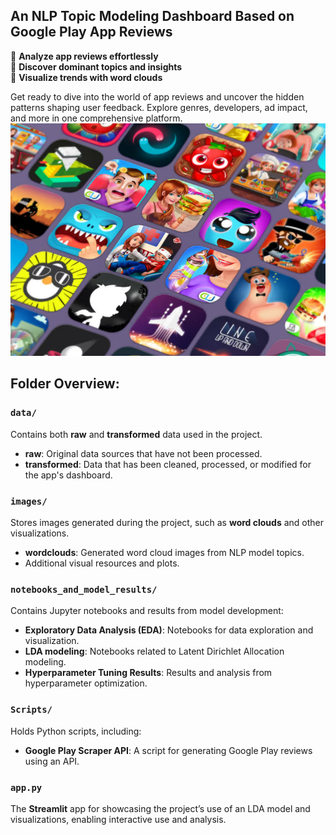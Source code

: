 
**An NLP Topic Modeling Dashboard Based on Google Play App Reviews**  
---
📱 **Analyze app reviews effortlessly**  
🧠 **Discover dominant topics and insights**  
🎨 **Visualize trends with word clouds**  

Get ready to dive into the world of app reviews and uncover the hidden patterns shaping user feedback. Explore genres, developers, ad impact, and more in one comprehensive platform.
![](images/welcome_screen.png)


## Folder Overview:

### `data/`
Contains both **raw** and **transformed** data used in the project.  
- **raw**: Original data sources that have not been processed.
- **transformed**: Data that has been cleaned, processed, or modified for the app's dashboard.

### `images/`
Stores images generated during the project, such as **word clouds** and other visualizations.  
- **wordclouds**: Generated word cloud images from NLP model topics.
- Additional visual resources and plots.

### `notebooks_and_model_results/`
Contains Jupyter notebooks and results from model development:  
- **Exploratory Data Analysis (EDA)**: Notebooks for data exploration and visualization.
- **LDA modeling**: Notebooks related to Latent Dirichlet Allocation modeling.
- **Hyperparameter Tuning Results**: Results and analysis from hyperparameter optimization.

### `Scripts/`
Holds Python scripts, including:  
- **Google Play Scraper API**: A script for generating Google Play reviews using an API.

### `app.py`
The **Streamlit** app for showcasing the project’s use of an LDA model and visualizations, enabling interactive use and analysis.
